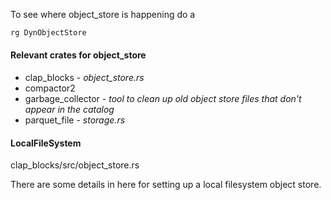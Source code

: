 
To see where object_store is happening do a

```rust
rg DynObjectStore
```

#### Relevant crates for object_store

* clap_blocks - *object_store.rs*
* compactor2
* garbage_collector - *tool to clean up old object store files that don't appear in the catalog*
* parquet_file - *storage.rs*

#### LocalFileSystem

clap_blocks/src/object_store.rs

There are some details in here for setting up a local filesystem object store.
